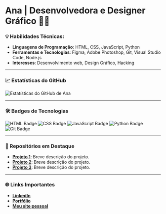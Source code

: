 # Ana | Desenvolvedora e Designer Gráfico 👩‍💻

### 💡 Habilidades Técnicas:
- **Linguagens de Programação**: HTML, CSS, JavaScript, Python
- **Ferramentas e Tecnologias**: Figma, Adobe Photoshop, Git, Visual Studio Code, Node.js
- **Interesses**: Desenvolvimento web, Design Gráfico, Hacking

---

### 📈 Estatísticas do GitHub

![Estatísticas do GitHub de Ana](https://github-readme-stats.vercel.app/api?username=seu-usuario&show_icons=true&theme=radical)

---

### 🛠️ Badges de Tecnologias

![HTML Badge](https://img.shields.io/badge/-HTML5-E34F26?style=flat-square&logo=html5&logoColor=white)
![CSS Badge](https://img.shields.io/badge/-CSS3-1572B6?style=flat-square&logo=css3)
![JavaScript Badge](https://img.shields.io/badge/-JavaScript-F7DF1E?style=flat-square&logo=javascript&logoColor=black)
![Python Badge](https://img.shields.io/badge/-Python-3776AB?style=flat-square&logo=python&logoColor=white)
![Git Badge](https://img.shields.io/badge/-Git-F05032?style=flat-square&logo=git&logoColor=white)

---

### 📂 Repositórios em Destaque

- [**Projeto 1**](https://github.com/seu-usuario/projeto1): Breve descrição do projeto.
- [**Projeto 2**](https://github.com/seu-usuario/projeto2): Breve descrição do projeto.
- [**Projeto 3**](https://github.com/seu-usuario/projeto3): Breve descrição do projeto.

---

### 🌐 Links Importantes

- **[LinkedIn](https://www.linkedin.com/in/seu-perfil)**  
- **[Portfólio](https://seu-portfolio.com)**  
- **[Meu site pessoal](https://seu-site.com)**
